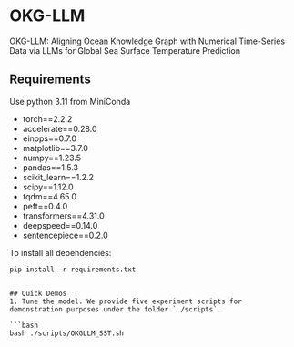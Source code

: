 # OKG-LLM
OKG-LLM: Aligning Ocean Knowledge Graph with Numerical Time-Series Data via LLMs for Global Sea Surface Temperature Prediction


## Requirements
Use python 3.11 from MiniConda

- torch==2.2.2
- accelerate==0.28.0
- einops==0.7.0
- matplotlib==3.7.0
- numpy==1.23.5
- pandas==1.5.3
- scikit_learn==1.2.2
- scipy==1.12.0
- tqdm==4.65.0
- peft==0.4.0
- transformers==4.31.0
- deepspeed==0.14.0
- sentencepiece==0.2.0

To install all dependencies:
```
pip install -r requirements.txt


## Quick Demos
1. Tune the model. We provide five experiment scripts for demonstration purposes under the folder `./scripts`.

```bash
bash ./scripts/OKGLLM_SST.sh 
